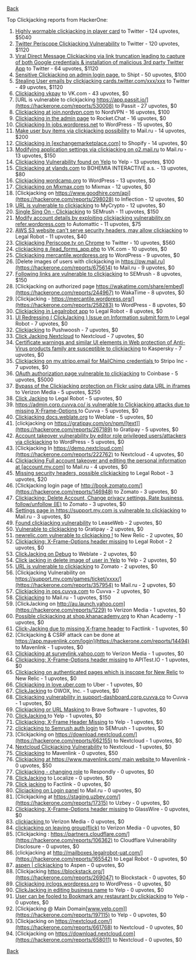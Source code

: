 [Back](../README.md)

Top Clickjacking reports from HackerOne:

1. [Highly wormable clickjacking in player card](https://hackerone.com/reports/85624) to Twitter - 124 upvotes, $5040
2. [Twitter Periscope Clickjacking Vulnerability](https://hackerone.com/reports/591432) to Twitter - 120 upvotes, $1120
3. [Viral Direct Message Clickjacking via link truncation leading to capture of both Google credentials & installation of malicious 3rd party Twitter App](https://hackerone.com/reports/643274) to Twitter - 64 upvotes, $1120
4. [Sensitive Clickjacking on admin login page.](https://hackerone.com/reports/389145) to Shipt - 50 upvotes, $100
5. [Stealing User emails by clickjacking cards.twitter.com/xxx/xxx](https://hackerone.com/reports/154963) to Twitter - 49 upvotes, $1120
6. [Clickjacking vkpay](https://hackerone.com/reports/374817) to VK.com - 43 upvotes, $0
7. [URL is vulnerable to clickjacking  https://app.passit.io/](https://hackerone.com/reports/530008) to Passit - 27 upvotes, $0
8. [Clickjacking at join.nordvpn.com](https://hackerone.com/reports/765955) to NordVPN - 16 upvotes, $100
9. [Clickjacking in the admin page](https://hackerone.com/reports/728004) to Rocket.Chat - 16 upvotes, $0
10. [Clickjacking In jobs.wordpress.net](https://hackerone.com/reports/223024) to WordPress - 15 upvotes, $0
11. [Make user buy items via clickjacking possibility](https://hackerone.com/reports/471967) to Mail.ru - 14 upvotes, $200
12. [Clickjacking in [exchangemarketplace.com]](https://hackerone.com/reports/658217) to Shopify - 14 upvotes, $0
13. [Modifying application settings via clickjacking on o2.mail.ru](https://hackerone.com/reports/355774) to Mail.ru - 13 upvotes, $150
14. [Clickjacking Vulnerability found on Yelp](https://hackerone.com/reports/214087) to Yelp - 13 upvotes, $100
15. [Clickjacking at ylands.com](https://hackerone.com/reports/405342) to BOHEMIA INTERACTIVE a.s. - 13 upvotes, $80
16. [Clickjacking wordcamp.org](https://hackerone.com/reports/230581) to WordPress - 13 upvotes, $0
17. [Clickjacking on Mixmax.com](https://hackerone.com/reports/234713) to Mixmax - 12 upvotes, $0
18. [Clickjacking on https://www.goodhire.com/api](https://hackerone.com/reports/298028) to Inflection - 12 upvotes, $0
19. [URL is vulnerable to clickjacking](https://hackerone.com/reports/712376) to MyCrypto - 12 upvotes, $0
20. [Single Sing On - Clickjacking](https://hackerone.com/reports/299009) to SEMrush - 11 upvotes, $150
21. [Modify account details by exploiting clickjacking vulnerability on refer.wordpress.com](https://hackerone.com/reports/765355) to Automattic - 11 upvotes, $75
22. [AWS S3 website can't serve security headers, may allow clickjacking](https://hackerone.com/reports/149572) to Legal Robot - 11 upvotes, $40
23. [Clickjacking Periscope.tv on Chrome](https://hackerone.com/reports/198622) to Twitter - 10 upvotes, $560
24. [clickjacking в /lead_forms_app.php](https://hackerone.com/reports/294334) to VK.com - 10 upvotes, $0
25. [Clickjacking mercantile.wordpress.org](https://hackerone.com/reports/264125) to WordPress - 9 upvotes, $0
26. [Delete images of users  with clickjacking in https://pw.mail.ru](https://hackerone.com/reports/675614) to Mail.ru - 9 upvotes, $0
27. [Following links are vulnerable to clickjacking](https://hackerone.com/reports/289246) to SEMrush - 8 upvotes, $150
28. [Clickjacking on authorized page https://wakatime.com/share/embed](https://hackerone.com/reports/244967) to WakaTime - 8 upvotes, $0
29. [Clickjacking - https://mercantile.wordpress.org/](https://hackerone.com/reports/258283) to WordPress - 8 upvotes, $0
30. [Clickjacking in Legalrobot app](https://hackerone.com/reports/270454) to Legal Robot - 8 upvotes, $0
31. [UI Redressing ( ClickJacking ) Issue on Information submit form ](https://hackerone.com/reports/163753) to Legal Robot - 7 upvotes, $0
32. [Clickjacking](https://hackerone.com/reports/200419) to Pushwoosh - 7 upvotes, $0
33. [Click Jacking Nextcloud](https://hackerone.com/reports/347782) to Nextcloud - 7 upvotes, $0
34. [Certificate warnings and similar UI elements in Web protection of Anti-Virus products family are susceptible to clickjacking](https://hackerone.com/reports/463695) to Kaspersky - 7 upvotes, $0
35. [Clickjacking on my.stripo.email for MailChimp credentials ](https://hackerone.com/reports/737625) to Stripo Inc - 7 upvotes, $0
36. [OAuth authorization page vulnerable to clickjacking](https://hackerone.com/reports/65825) to Coinbase - 5 upvotes, $5000
37. [Bypass of the Clickjacking protection on Flickr using data URL in iframes](https://hackerone.com/reports/7264) to Verizon Media - 5 upvotes, $250
38. [Click Jacking](https://hackerone.com/reports/163888) to Legal Robot - 5 upvotes, $0
39. [https://admin.corp.cuvva.co/ is vulnerable to Clickjacking attacks due to missing X-Frame-Options ](https://hackerone.com/reports/231434) to Cuvva - 5 upvotes, $0
40. [Clickjacking docs.weblate.org](https://hackerone.com/reports/223391) to Weblate - 5 upvotes, $0
41. [clickjacking on https://gratipay.com/on/npm/[text]](https://hackerone.com/reports/267189) to Gratipay - 5 upvotes, $0
42. [Account takeover vulnerability by editor role privileged users/attackers via clickjacking](https://hackerone.com/reports/388254) to WordPress - 5 upvotes, $0
43. [Clickjacking In https://demo.nextcloud.com](https://hackerone.com/reports/222762) to Nextcloud - 4 upvotes, $0
44. [Clickjacking Full account takeover and editing the personal information at [account.my.com]](https://hackerone.com/reports/261652) to Mail.ru - 4 upvotes, $0
45. [Missing security headers, possible clickjacking](https://hackerone.com/reports/64645) to Legal Robot - 3 upvotes, $20
46. [Clickjacking login page of http://book.zomato.com/](https://hackerone.com/reports/146948) to Zomato - 3 upvotes, $0
47. [Clickjacking: Delete Account, Change privacy settings, Rate business, follow/unfollow (IE)](https://hackerone.com/reports/338569) to Zomato - 3 upvotes, $0
48. [Settings page in https://support.my.com is vulnerable to clickjacking](https://hackerone.com/reports/667400) to Mail.ru - 3 upvotes, $0
49. [Found clickjacking vulnerability](https://hackerone.com/reports/119828) to LeaseWeb - 2 upvotes, $0
50. [Vulnerable to clickjacking](https://hackerone.com/reports/123782) to Gratipay - 2 upvotes, $0
51. [newrelic.com vulnerable to clickjacking !](https://hackerone.com/reports/123126) to New Relic - 2 upvotes, $0
52. [Clickjacking: X-Frame-Options header missing](https://hackerone.com/reports/163646) to Legal Robot - 2 upvotes, $0
53. [ClickJacking on Debug](https://hackerone.com/reports/225555) to Weblate - 2 upvotes, $0
54. [Click jacking in delete image of user in Yelp](https://hackerone.com/reports/201848) to Yelp - 2 upvotes, $0
55. [URL is vulnerable to clickjacking](https://hackerone.com/reports/337219) to Zomato - 2 upvotes, $0
56. [Clickjacking Vulnerability on https://support.my.com/games/ticket/xxxx/](https://hackerone.com/reports/357954) to Mail.ru - 2 upvotes, $0
57. [Clickjacking in ops.cuvva.com](https://hackerone.com/reports/583624) to Cuvva - 2 upvotes, $0
58. [Clickjacking](https://hackerone.com/reports/8724) to Mail.ru - 1 upvotes, $150
59. [ClickJacking on http://au.launch.yahoo.com](https://hackerone.com/reports/1229) to Verizon Media - 1 upvotes, $0
60. [Possible clickjacking at shop.khanacademy.org](https://hackerone.com/reports/6370) to Khan Academy - 1 upvotes, $0
61. [Click-Jacking due to missing X-frame header](https://hackerone.com/reports/17664) to Factlink - 1 upvotes, $0
62. [Clickjacking & CSRF attack can be done at https://app.mavenlink.com/login](https://hackerone.com/reports/14494) to Mavenlink - 1 upvotes, $0
63. [Clickjacking at surveylink.yahoo.com](https://hackerone.com/reports/3578) to Verizon Media - 1 upvotes, $0
64. [Clickjacking: X-Frame-Options header missing](https://hackerone.com/reports/129650) to APITest.IO - 1 upvotes, $0
65. [Clickjacking on authenticated pages which is inscope for New Relic](https://hackerone.com/reports/128645) to New Relic - 1 upvotes, $0
66. [Clickjacking in love.uber.com](https://hackerone.com/reports/137152) to Uber - 1 upvotes, $0
67. [ClickJacking](https://hackerone.com/reports/183127) to OWOX, Inc. - 1 upvotes, $0
68. [Clickjacking vulnerability in support-dashboard.corp.cuvva.co](https://hackerone.com/reports/231694) to Cuvva - 1 upvotes, $0
69. [Clickjacking or URL Masking ](https://hackerone.com/reports/204198) to Brave Software - 1 upvotes, $0
70. [ClickJacking ](https://hackerone.com/reports/179839) to Yelp - 1 upvotes, $0
71. [Clickjacking: X-Frame Header Missing](https://hackerone.com/reports/168358) to Yelp - 1 upvotes, $0
72. [clickjacking to Semrush auth login](https://hackerone.com/reports/318295) to SEMrush - 1 upvotes, $0
73. [Clickjacking on https://download.nextcloud.com/](https://hackerone.com/reports/662155) to Nextcloud - 1 upvotes, $0
74. [Nextcloud Clickjacking Vulnerability](https://hackerone.com/reports/710996) to Nextcloud - 1 upvotes, $0
75. [Clickjacking](https://hackerone.com/reports/21110) to Mavenlink - 0 upvotes, $50
76. [Clickjacking at https://www.mavenlink.com/ main website ](https://hackerone.com/reports/14631) to Mavenlink - 0 upvotes, $50
77. [Clickjacking - changing role](https://hackerone.com/reports/7924) to Respondly - 0 upvotes, $0
78. [ClickJacking](https://hackerone.com/reports/7862) to Localize - 0 upvotes, $0
79. [Click jacking](https://hackerone.com/reports/13550) to Factlink - 0 upvotes, $0
80. [Clicjacking on Login panel](https://hackerone.com/reports/8459) to Mail.ru - 0 upvotes, $0
81. [Clickjacking at https://staging.uzbey.com/](https://hackerone.com/reports/17315) to Uzbey - 0 upvotes, $0
82. [Clickjacking: X-Frame-Options header missing](https://hackerone.com/reports/27594) to GlassWire - 0 upvotes, $0
83. [clickjacking ](https://hackerone.com/reports/1207) to Verizon Media - 0 upvotes, $0
84. [clickjacking on leaving group(flick)](https://hackerone.com/reports/7745) to Verizon Media - 0 upvotes, $0
85. [Clickjacking : https://partners.cloudflare.com/](https://hackerone.com/reports/106362) to Cloudflare Vulnerability Disclosure - 0 upvotes, $0
86. [clickjacking at http://mailboxes.legalrobot-uat.com/](https://hackerone.com/reports/165542) to Legal Robot - 0 upvotes, $0
87. [aspen | clickjacking](https://hackerone.com/reports/272387) to Aspen - 0 upvotes, $0
88. [Clickjacking https://blockstack.org/](https://hackerone.com/reports/269047) to Blockstack - 0 upvotes, $0
89. [Clickjacking irclogs.wordpress.org](https://hackerone.com/reports/267075) to WordPress - 0 upvotes, $0
90. [ClickJacking in editing business name](https://hackerone.com/reports/227837) to Yelp - 0 upvotes, $0
91. [User can be fooled to Bookmark any restaurant by clickjacking](https://hackerone.com/reports/228295) to Yelp - 0 upvotes, $0
92. [Clickjacking @ Main Domain[www.yelp.com]](https://hackerone.com/reports/197115) to Yelp - 0 upvotes, $0
93. [Clickjacking on https://nextcloud.com/](https://hackerone.com/reports/661768) to Nextcloud - 0 upvotes, $0
94. [Clickjacking on https://download.nextcloud.com](https://hackerone.com/reports/658011) to Nextcloud - 0 upvotes, $0


[Back](../README.md)